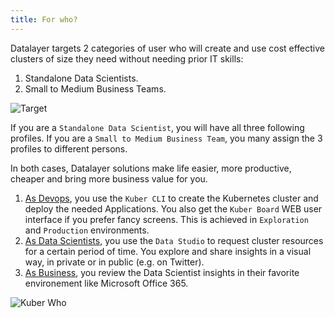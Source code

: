 ```yaml
---
title: For who?
---
```


Datalayer targets 2 categories of user who will create and use cost effective clusters of size they need without needing prior IT skills:

1. Standalone Data Scientists.
2. Small to Medium Business Teams.

![Target](/images/datalayer/target.svg "Target")

If you are a `Standalone Data Scientist`, you will have all three following profiles. If you are a `Small to Medium Business Team`, you many assign the 3 profiles to different persons.

In both cases, Datalayer solutions make life easier, more productive, cheaper and bring more business value for you.

1. [As Devops](/docs/who/devops), you use the `Kuber CLI` to create the Kubernetes cluster and deploy the needed Applications. You also get the `Kuber Board` WEB user interface if you prefer fancy screens. This is achieved in `Exploration` and `Production` environments.
2. [As Data Scientists](/docs/who/data-scientists), you use the `Data Studio` to request cluster resources for a certain period of time. You explore and share insights in a visual way, in private or in public (e.g. on Twitter).
3. [As Business](/docs/who/business), you review the Data Scientist insights in their favorite environement like Microsoft Office 365.

![Kuber Who](/images/datalayer/kuber-who.svg "Kuber Who")
